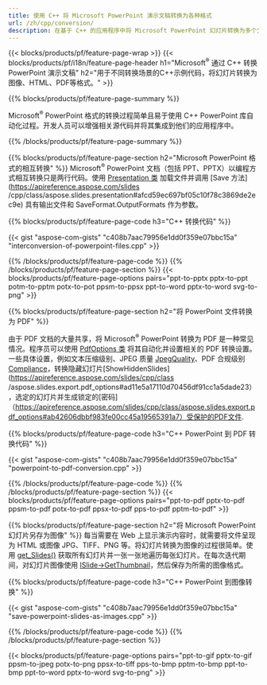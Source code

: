 ```yaml
---
title: 使用 C++ 将 Microsoft PowerPoint 演示文稿转换为各种格式
url: /zh/cpp/conversion/
description: 在基于 C++ 的应用程序中将 Microsoft PowerPoint 幻灯片转换为多个文件，包括 HTML、PDF 和图像格式。
---
```


{{< blocks/products/pf/feature-page-wrap >}}
{{< blocks/products/pf/i18n/feature-page-header h1="Microsoft<sup>®</sup> 通过 C++ 转换 PowerPoint 演示文稿" h2="用于不同转换场景的C++示例代码，将幻灯片转换为图像、HTML、PDF等格式。" >}}

{{% blocks/products/pf/feature-page-summary %}}

Microsoft<sup>®</sup> PowerPoint 格式的转换过程简单且易于使用 C++ PowerPoint 库自动化过程。开发人员可以增强相关源代码并将其集成到他们的应用程序中。 

{{% /blocks/products/pf/feature-page-summary  %}}

{{% blocks/products/pf/feature-page-section  h2="Microsoft PowerPoint 格式的相互转换" %}}
Microsoft<sup>®</sup> PowerPoint 文档（包括 PPT、PPTX）以编程方式相互转换只是两行代码。使用 [Presentation 类](https://apireference.aspose.com/slides/cpp/class/aspose.slides.presentation) 加载文件并调用 [Save 方法](https://apireference.aspose.com/slides /cpp/class/aspose.slides.presentation#afcd59ec697bf05c10f78c3869de2ec9e) 具有输出文件和 SaveFormat.OutputFormats 作为参数。

{{% blocks/products/pf/feature-page-code h3="C++ 转换代码" %}}

{{< gist "aspose-com-gists" "c408b7aac79956e1dd0f359e07bbc15a" "interconversion-of-powerpoint-files.cpp" >}}


{{% /blocks/products/pf/feature-page-code  %}}
{{% /blocks/products/pf/feature-page-section %}}
{{< blocks/products/pf/feature-page-options pairs="ppt-to-pptx pptx-to-ppt potm-to-pptm potx-to-pot ppsm-to-ppsx ppt-to-word pptx-to-word svg-to-png" >}}


{{% blocks/products/pf/feature-page-section  h2="将 PowerPoint 文件转换为 PDF" %}}

由于 PDF 文档的大量共享，将 Microsoft<sup>®</sup> PowerPoint 转换为 PDF 是一种常见情况。程序员可以使用 [PdfOptions 类](https://apireference.aspose.com/slides/cpp/class/aspose.slides.export.pdf_options) 将其自动化并设置相关的 PDF 转换设置。一些具体设置，例如文本压缩级别、JPEG 质量 [JpegQuality](https://apireference.aspose.com/slides/cpp/class/aspose.slides.export.pdf_options#a6bbf3bd303430757aa85ac9e3d184861)、PDF 合规级别 [Compliance](https://apireference.aspose.com/slides/cpp/class/aspose.slides.export.pdf_options#aa9dfc92dd22455248ac171c24876cb8f)，转换隐藏幻灯片[ShowHiddenSlides](https://apireference.aspose.com/slides/cpp/class /aspose.slides.export.pdf_options#ad11e5a17110d70456df91cc1a5dade23），选定的幻灯片并生成锁定的[密码]（https://apireference.aspose.com/slides/cpp/class/aspose.slides.export.pdf_options#ab42606dbbf983fe00cc45a19565391a7）受保护的PDF文件.

{{% blocks/products/pf/feature-page-code h3="C++ PowerPoint 到 PDF 转换代码" %}}

{{< gist "aspose-com-gists" "c408b7aac79956e1dd0f359e07bbc15a" "powerpoint-to-pdf-conversion.cpp" >}}

{{% /blocks/products/pf/feature-page-code  %}}
{{% /blocks/products/pf/feature-page-section %}}
{{< blocks/products/pf/feature-page-options pairs="ppt-to-pdf pptx-to-pdf ppsm-to-pdf potx-to-pdf ppsx-to-pdf pps-to-pdf pptm-to-pdf" >}}


{{% blocks/products/pf/feature-page-section  h2="将 Microsoft PowerPoint 幻灯片另存为图像" %}}
每当需要在 Web 上显示演示内容时，就需要将文件呈现为 HTML 或图像 JPG、TIFF、PNG 等。将幻灯片转换为图像的过程很简单。使用 [get_Slides()](https://apireference.aspose.com/slides/cpp/class/aspose.slides.presentation#a9981b38f5a01d9fa5482f05b0a75974c) 获取所有幻灯片并一张一张地遍历每张幻灯片。在每次迭代期间，对幻灯片图像使用 [ISlide->GetThumbnail](https://apireference.aspose.com/slides/cpp/class/aspose.slides.i_slide#a7bd377d403ff886232df21351c1fe783)，然后保存为所需的图像格式。 

{{% blocks/products/pf/feature-page-code h3="C++ PowerPoint 到图像转换" %}}

{{< gist "aspose-com-gists" "c408b7aac79956e1dd0f359e07bbc15a" "save-powerpoint-slides-as-images.cpp" >}}

{{% /blocks/products/pf/feature-page-code %}}
{{% /blocks/products/pf/feature-page-section %}}

{{< blocks/products/pf/feature-page-options pairs="ppt-to-gif pptx-to-gif ppsm-to-jpeg potx-to-png ppsx-to-tiff pps-to-bmp pptm-to-bmp ppt-to-bmp ppt-to-word pptx-to-word svg-to-png" >}}